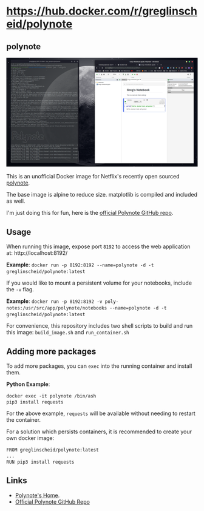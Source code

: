 # https://hub.docker.com/r/greglinscheid/polynote

## polynote

![Running Polynote Container](/example.png?raw=true "Running Polynote Container")

This is an unofficial Docker image for Netflix's recently open sourced [polynote](https://polynote.org/).

The base image is alpine to reduce size. matplotlib is compiled and included as well.

I'm just doing this for fun, here is the [official Polynote GitHub repo](https://github.com/polynote/polynote).

## Usage

When running this image, expose port `8192` to access the web application at: http://localhost:8192/

**Example**: `docker run -p 8192:8192 --name=polynote -d -t greglinscheid/polynote:latest`

If you would like to mount a persistent volume for your notebooks, include the `-v` flag.

**Example**: `docker run -p 8192:8192 -v poly-notes:/usr/src/app/polynote/notebooks --name=polynote -d -t greglinscheid/polynote:latest`

For convenience, this repository includes two shell scripts to build and run this image: `build_image.sh` and `run_container.sh`

## Adding more packages

To add more packages, you can `exec` into the running container and install them.

**Python Example**: 

```
docker exec -it polynote /bin/ash
pip3 install requests
```

For the above example, `requests` will be available without needing to restart the container.

For a solution which persists containers, it is recommended to create your own docker image:

```
FROM greglinscheid/polynote:latest
...
RUN pip3 install requests
```

## Links
- [Polynote's Home](https://polynote.org/).
- [Official Polynote GitHub Repo](https://github.com/polynote/polynote)
